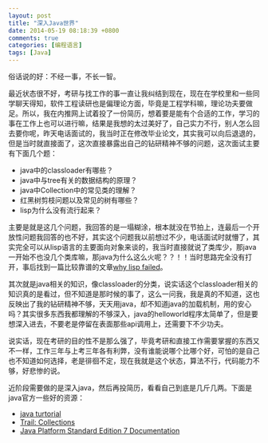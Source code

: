 ```yaml
---
layout: post
title: "深入Java世界"
date: 2014-05-19 08:18:39 +0800
comments: true
categories: [编程语言]
tags: [Java]
---
```


俗话说的好：不经一事，不长一智。
<!--more-->
最近状态很不好，考研与找工作的事一直让我纠结到现在，现在在学校里和一些同学聊天得知，软件工程读研也是偏理论方面，毕竟是工程学科嘛，理论功夫要做足。所以，我在内推网上试着投了一份简历，想着要是能有个合适的工作，学习的事在工作上也可以进行嘛，结果是我想的太过美好了，自己实力不行，别人怎么回去要你呢，昨天电话面试的，我当时正在修改毕业论文，其实我可以向后退退的，但是当时就直接面了，这次直接暴露出自己的钻研精神不够的问题，这次面试主要有下面几个题：

* java中的classloader有哪些？
* java中与tree有关的数据结构的原理？
* java中Collection中的常见类的理解？
* 红黑树剪枝问题以及常见的树有哪些？
* lisp为什么没有流行起来？

主要是就是这几个问题，我回答的是一塌糊涂，根本就没在节拍上，连最后一个开放性问题我回答的也不好，其实这个问题我以前想过不少，电话面试时就懵了，其实完全可以从lisp语言的主要面向对象来谈的，我当时直接就说了类库少，那java一开始不也没几个类库嘛，那java为什么这么火呢？？！！当时思路完全没有打开，事后找到一篇比较靠谱的文章[why lisp failed][1]。

其次就是java相关的知识，像classloader的分类，说实话这个classloader相关的知识真的是看过，但不知道是那时候的事了，这么一问我，我是真的不知道，这也反映出了我的钻研精神不够，天天用java，却不知道java的加载机制，用的安心吗？其实很多东西我都理解的不够深入，java的helloworld程序太简单了，但是要想深入进去，不要老是停留在表面那些api调用上，还需要下不少功夫。

说实话，现在考研的目的性不是那么强了，毕竟考研和直接工作需要掌握的东西又不一样，工作三年与上考三年各有利弊，没有谁能说哪个比哪个好，可怕的是自己也不知道如何选择，老是徘徊不定，现在我就是这个状态，算法不行，代码能力不够，好悲惨的说。

近阶段需要做的是深入java，然后再投简历，看看自己到底是几斤几两。下面是java官方一些好的资源：

- [java turtorial][2]
- [Trail: Collections][3]
- [Java Platform Standard Edition 7 Documentation][4]

[1]:http://locklessinc.com/articles/why_lisp_failed/
[2]:http://docs.oracle.com/javase/tutorial/
[3]:http://docs.oracle.com/javase/tutorial/collections/index.html
[4]:http://docs.oracle.com/javase/7/docs/index.html
